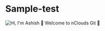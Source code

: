 # Sample-test
![Hi, I'm Ashish 👋 Welcome to nClouds Git 🚀 ](https://github.com/matyo91/matyo91/raw/main/assets/github.gif)
